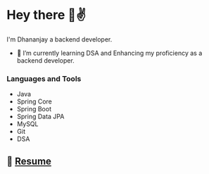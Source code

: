 # Hey there 👋✌
 I'm Dhananjay a backend developer.
<!--
**dhanujadhav1/dhanujadhav1** is a ✨ _special_ ✨ repository because its `README.md` (this file) appears on your GitHub profile.

Here are some ideas to get you started:
-->
- 🌱 I’m currently learning DSA and Enhancing my proficiency as a backend developer.

### Languages and Tools
- Java
- Spring Core
- Spring Boot 
- Spring Data JPA
- MySQL 
- Git
- DSA


## 📝 [Resume](https://drive.google.com/file/d/1Q2Ya8c2PEvvTocpOZOeeKhL-m7rh1dg8/view?usp=sharing)
